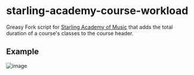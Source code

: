 # starling-academy-course-workload
Greasy Fork script for [Starling Academy of Music](https://starlingacademy.com.br) that adds the total duration of a course's classes to the course header.

## Example

![image](https://user-images.githubusercontent.com/77423512/210129178-268e7310-0cb4-4217-b469-0b34fc4efcf8.png)
